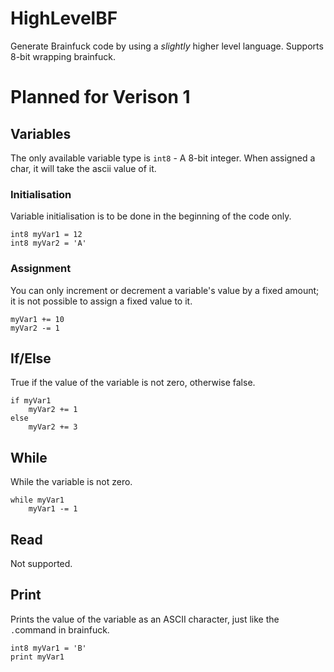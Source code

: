 # HighLevelBF
Generate Brainfuck code by using a _slightly_ higher level language. Supports 8-bit wrapping brainfuck.

# Planned for Verison 1

## Variables

The only available variable type is `int8` - A 8-bit integer. When assigned a char, it will take the ascii value of it.

### Initialisation

Variable initialisation is to be done in the beginning of the code only.

```
int8 myVar1 = 12
int8 myVar2 = 'A'
```

### Assignment

You can only increment or decrement a variable's value by a fixed amount; it is not possible to assign a fixed value to it. 

```
myVar1 += 10
myVar2 -= 1
```

## If/Else

True if the value of the variable is not zero, otherwise false.

```
if myVar1
	myVar2 += 1
else
	myVar2 += 3
```

## While

While the variable is not zero.

```
while myVar1
	myVar1 -= 1
```

## Read

Not supported.

## Print

Prints the value of the variable as an ASCII character, just like the `.`command in brainfuck.

```
int8 myVar1 = 'B'
print myVar1
```

